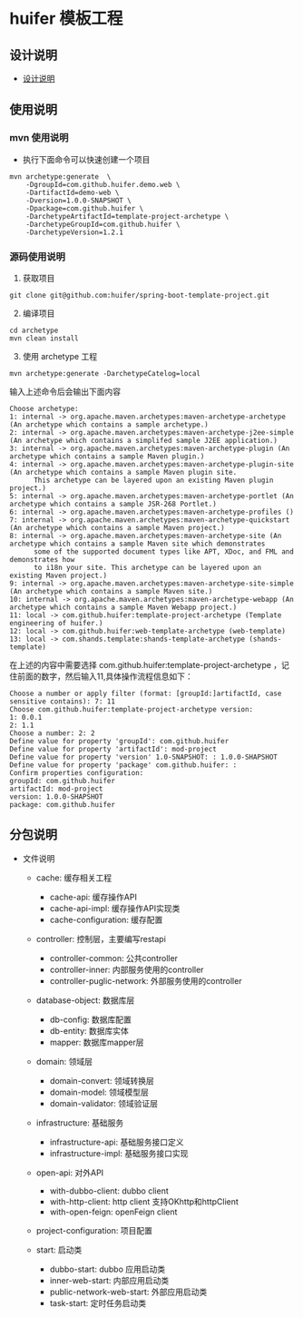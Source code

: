 # huifer 模板工程
## 设计说明
- [设计说明](/docs/设计说明.md)

## 使用说明
### mvn 使用说明
- 执行下面命令可以快速创建一个项目
```shell
mvn archetype:generate  \
    -DgroupId=com.github.huifer.demo.web \
    -DartifactId=demo-web \
    -Dversion=1.0.0-SNAPSHOT \
    -Dpackage=com.github.huifer \
    -DarchetypeArtifactId=template-project-archetype \
    -DarchetypeGroupId=com.github.huifer \
    -DarchetypeVersion=1.2.1
```


### 源码使用说明
1. 获取项目
```shell
git clone git@github.com:huifer/spring-boot-template-project.git
```
2. 编译项目
```shell
cd archetype
mvn clean install 
```
3. 使用 archetype 工程
```shell
mvn archetype:generate -DarchetypeCatelog=local
```
输入上述命令后会输出下面内容
```shell
Choose archetype:
1: internal -> org.apache.maven.archetypes:maven-archetype-archetype (An archetype which contains a sample archetype.)
2: internal -> org.apache.maven.archetypes:maven-archetype-j2ee-simple (An archetype which contains a simplifed sample J2EE application.)
3: internal -> org.apache.maven.archetypes:maven-archetype-plugin (An archetype which contains a sample Maven plugin.)
4: internal -> org.apache.maven.archetypes:maven-archetype-plugin-site (An archetype which contains a sample Maven plugin site.
      This archetype can be layered upon an existing Maven plugin project.)
5: internal -> org.apache.maven.archetypes:maven-archetype-portlet (An archetype which contains a sample JSR-268 Portlet.)
6: internal -> org.apache.maven.archetypes:maven-archetype-profiles ()
7: internal -> org.apache.maven.archetypes:maven-archetype-quickstart (An archetype which contains a sample Maven project.)
8: internal -> org.apache.maven.archetypes:maven-archetype-site (An archetype which contains a sample Maven site which demonstrates
      some of the supported document types like APT, XDoc, and FML and demonstrates how
      to i18n your site. This archetype can be layered upon an existing Maven project.)
9: internal -> org.apache.maven.archetypes:maven-archetype-site-simple (An archetype which contains a sample Maven site.)
10: internal -> org.apache.maven.archetypes:maven-archetype-webapp (An archetype which contains a sample Maven Webapp project.)
11: local -> com.github.huifer:template-project-archetype (Template engineering of huifer.)
12: local -> com.github.huifer:web-template-archetype (web-template)
13: local -> com.shands.template:shands-template-archetype (shands-template)
```
在上述的内容中需要选择 com.github.huifer:template-project-archetype ，记住前面的数字，然后输入11,具体操作流程信息如下：

```shell
Choose a number or apply filter (format: [groupId:]artifactId, case sensitive contains): 7: 11
Choose com.github.huifer:template-project-archetype version:
1: 0.0.1
2: 1.1
Choose a number: 2: 2
Define value for property 'groupId': com.github.huifer
Define value for property 'artifactId': mod-project
Define value for property 'version' 1.0-SNAPSHOT: : 1.0.0-SHAPSHOT
Define value for property 'package' com.github.huifer: :
Confirm properties configuration:
groupId: com.github.huifer
artifactId: mod-project
version: 1.0.0-SHAPSHOT
package: com.github.huifer
```





## 分包说明
- 文件说明
  - cache: 缓存相关工程
    - cache-api: 缓存操作API
    - cache-api-impl: 缓存操作API实现类
    - cache-configuration: 缓存配置
  - controller: 控制层，主要编写restapi
    - controller-common: 公共controller
    - controller-inner: 内部服务使用的controller
    - controller-puglic-network: 外部服务使用的controller
      
  - database-object: 数据库层
    - db-config: 数据库配置
    - db-entity: 数据库实体
    - mapper: 数据库mapper层
  - domain: 领域层
    - domain-convert: 领域转换层
    - domain-model: 领域模型层
    - domain-validator: 领域验证层
  - infrastructure: 基础服务
    - infrastructure-api: 基础服务接口定义
    - infrastructure-impl: 基础服务接口实现
  - open-api: 对外API
    - with-dubbo-client: dubbo client
    - with-http-client: http client 支持OKhttp和httpClient
    - with-open-feign: openFeign client
  - project-configuration: 项目配置
  - start: 启动类
    - dubbo-start: dubbo 应用启动类
    - inner-web-start: 内部应用启动类
    - public-network-web-start: 外部应用启动类
    - task-start: 定时任务启动类